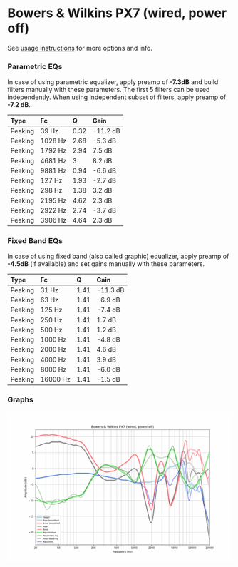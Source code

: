 # Bowers & Wilkins PX7 (wired, power off)
See [usage instructions](https://github.com/jaakkopasanen/AutoEq#usage) for more options and info.

### Parametric EQs
In case of using parametric equalizer, apply preamp of **-7.3dB** and build filters manually
with these parameters. The first 5 filters can be used independently.
When using independent subset of filters, apply preamp of **-7.2 dB**.

| Type    | Fc      |    Q | Gain     |
|:--------|:--------|:-----|:---------|
| Peaking | 39 Hz   | 0.32 | -11.2 dB |
| Peaking | 1028 Hz | 2.68 | -5.3 dB  |
| Peaking | 1792 Hz | 2.94 | 7.5 dB   |
| Peaking | 4681 Hz | 3    | 8.2 dB   |
| Peaking | 9881 Hz | 0.94 | -6.6 dB  |
| Peaking | 127 Hz  | 1.93 | -2.7 dB  |
| Peaking | 298 Hz  | 1.38 | 3.2 dB   |
| Peaking | 2195 Hz | 4.62 | 2.3 dB   |
| Peaking | 2922 Hz | 2.74 | -3.7 dB  |
| Peaking | 3906 Hz | 4.64 | 2.3 dB   |

### Fixed Band EQs
In case of using fixed band (also called graphic) equalizer, apply preamp of **-4.5dB**
(if available) and set gains manually with these parameters.

| Type    | Fc       |    Q | Gain     |
|:--------|:---------|:-----|:---------|
| Peaking | 31 Hz    | 1.41 | -11.3 dB |
| Peaking | 63 Hz    | 1.41 | -6.9 dB  |
| Peaking | 125 Hz   | 1.41 | -7.4 dB  |
| Peaking | 250 Hz   | 1.41 | 1.7 dB   |
| Peaking | 500 Hz   | 1.41 | 1.2 dB   |
| Peaking | 1000 Hz  | 1.41 | -4.8 dB  |
| Peaking | 2000 Hz  | 1.41 | 4.6 dB   |
| Peaking | 4000 Hz  | 1.41 | 3.9 dB   |
| Peaking | 8000 Hz  | 1.41 | -6.0 dB  |
| Peaking | 16000 Hz | 1.41 | -1.5 dB  |

### Graphs
![](./Bowers%20&%20Wilkins%20PX7%20(wired,%20power%20off).png)